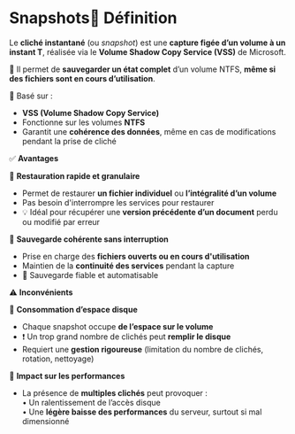 # Snapshots🧠 **Définition**

Le **cliché instantané** (ou *snapshot*) est une **capture figée d’un volume à un instant T**, réalisée via le **Volume Shadow Copy Service (VSS)** de Microsoft.

🧩 Il permet de **sauvegarder un état complet** d’un volume NTFS, **même si des fichiers sont en cours d’utilisation**.

🔧 Basé sur :

- **VSS (Volume Shadow Copy Service)**
- Fonctionne sur les volumes **NTFS**
- Garantit une **cohérence des données**, même en cas de modifications pendant la prise de cliché



✅ **Avantages**

🔄 **Restauration rapide et granulaire**

- Permet de restaurer **un fichier individuel** ou **l’intégralité d’un volume**
- Pas besoin d'interrompre les services pour restaurer
- 💡 Idéal pour récupérer une **version précédente d’un document** perdu ou modifié par erreur

📁 **Sauvegarde cohérente sans interruption**

- Prise en charge des **fichiers ouverts ou en cours d'utilisation**
- Maintien de la **continuité des services** pendant la capture
- 🔐 Sauvegarde fiable et automatisable



⚠️ **Inconvénients**

💽 **Consommation d’espace disque**

- Chaque snapshot occupe **de l’espace sur le volume**
- ❗ Un trop grand nombre de clichés peut **remplir le disque**
- Requiert une **gestion rigoureuse** (limitation du nombre de clichés, rotation, nettoyage)

🐢 **Impact sur les performances**

- La présence de **multiples clichés** peut provoquer :  
  • Un ralentissement de l’accès disque  
  • Une **légère baisse des performances** du serveur, surtout si mal dimensionné
